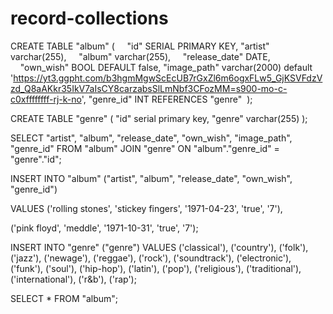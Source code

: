 # record-collections
CREATE TABLE "album" (
    "id" SERIAL PRIMARY KEY,
	"artist" varchar(255),
    "album" varchar(255),
    "release_date" DATE,
    "own_wish" BOOL DEFAULT false,
	"image_path" varchar(2000) default 'https://yt3.ggpht.com/b3hgmMgwScEcUB7rGxZl6m6ogxFLw5_GjKSVFdzVzd_Q8aAKkr35IkV7aIsCY8carzabsSlLmNbf3CFozMM=s900-mo-c-c0xffffffff-rj-k-no', 
	"genre_id" INT REFERENCES "genre" 
);

CREATE TABLE "genre" (
	"id" serial primary key,
	"genre" varchar(255) 
);

SELECT "artist", "album", "release_date", "own_wish", "image_path", "genre_id" FROM "album" JOIN "genre" ON "album"."genre_id" = "genre"."id";






INSERT INTO "album" ("artist", "album", "release_date", "own_wish", "genre_id")

VALUES 
('rolling stones', 'stickey fingers', '1971-04-23', 'true', '7'),

('pink floyd', 'meddle', '1971-10-31', 'true', '7');



INSERT INTO "genre" ("genre")
VALUES
('classical'),
('country'),
('folk'),
('jazz'),
('newage'),
('reggae'),
('rock'),
('soundtrack'),
('electronic'),
('funk'),
('soul'),
('hip-hop'),
('latin'),
('pop'),
('religious'),
('traditional'),
('international'),
('r&b'),
('rap');

SELECT * FROM "album";

